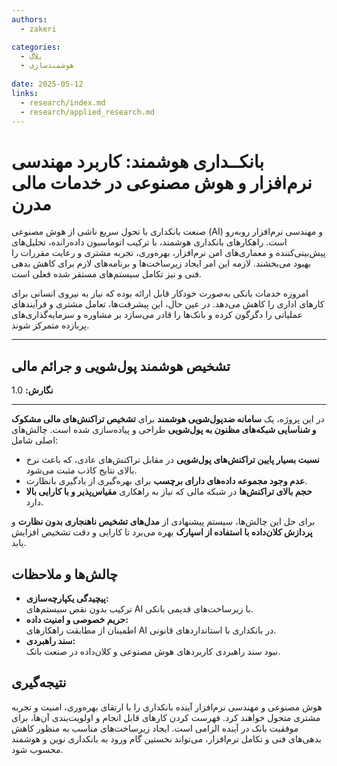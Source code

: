 ```yaml
---
authors:
  - zakeri

categories:
  - بلاگ
  - هوشمندسازی
  
date: 2025-05-12
links:
  - research/index.md
  - research/applied_research.md
---
```



# بانکــداری هوشمند: کاربرد مهندسی نرم‌افزار و هوش مصنوعی در خدمات مالی مدرن

صنعت بانکداری با تحول سریع ناشی از هوش مصنوعی (AI) و مهندسی نرم‌افزار روبه‌رو است. راهکارهای بانکداری هوشمند، با ترکیب اتوماسیون داده‌رانده، تحلیل‌های پیش‌بینی‌کننده و معماری‌های امن نرم‌افزار، بهره‌وری، تجربه مشتری و رعایت مقررات را بهبود می‌بخشند. لازمه این امر ایجاد زیرساخت‌ها و برنامه‌های لازم برای کاهش بدهی فنی و نیز تکامل سیستم‌های مستقر شده فعلی است.

امروزه خدمات بانکی به‌صورت خودکار قابل ارائه بوده که نیاز به نیروی انسانی برای کارهای اداری را کاهش می‌دهد. در عین حال،
این پیشرفت‌ها، تعامل مشتری و فرآیندهای عملیاتی را دگرگون کرده و بانک‌ها را قادر می‌سازد بر مشاوره و سرمایه‌گذاری‌های پربازده متمرکز شوند.


<!-- more -->


---



## تشخیص هوشمند پول‌شویی و جرائم مالی

**نگارش:** 1.0

---

در این پروژه، یک **سامانه ضدپول‌شویی هوشمند** برای **تشخیص تراکنش‌های مالی مشکوک و شناسایی شبکه‌های مظنون به پول‌شویی** طراحی و پیاده‌سازی شده است. چالش‌های اصلی شامل:

- **نسبت بسیار پایین تراکنش‌های پول‌شویی** در مقابل تراکنش‌های عادی، که باعث نرخ بالای نتایج کاذب مثبت می‌شود.
- **عدم وجود مجموعه داده‌های دارای برچسب** برای بهره‌گیری از یادگیری بانظارت.
- **حجم بالای تراکنش‌ها** در شبکه مالی که نیاز به راهکاری **مقیاس‌پذیر و با کارایی بالا** دارد.

برای حل این چالش‌ها، سیستم پیشنهادی از **مدل‌های تشخیص ناهنجاری بدون نظارت** و **پردازش کلان‌داده با استفاده از اسپارک** بهره می‌برد تا کارایی و دقت تشخیص افزایش یابد.


## چالش‌ها و ملاحظات
- **پیچیدگی یکپارچه‌سازی:**  
  ترکیب بدون نقص سیستم‌های AI با زیرساخت‌های قدیمی بانکی.
- **حریم خصوصی و امنیت داده:**  
  اطمینان از مطابقت راهکارهای AI در بانکداری با استانداردهای قانونی.
- **سند راهبردی:**  
  نبود سند راهبردی کاربردهای هوش مصنوعی و کلان‌داده در صنعت بانک.


## نتیجه‌گیری
هوش مصنوعی و مهندسی نرم‌افزار آینده بانکداری را با ارتقای بهره‌وری، امنیت و تجربه مشتری متحول خواهند کرد. فهرست کردن کارهای قابل انجام و اولویت‌بندی آن‌ها، برای موفقیت بانک در آینده الزامی است. ایجاد زیرساخت‌های مناسب به منظور کاهش بدهی‌های فنی و تکامل نرم‌افزار، می‌تواند نخستین گام ورود به بانکداری نوین و هوشمند محسوب شود.


